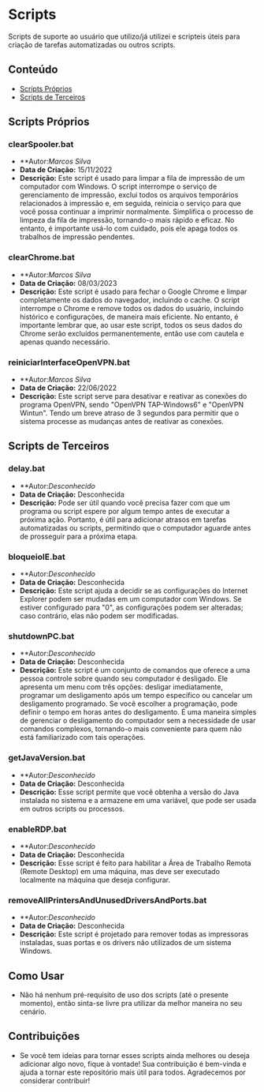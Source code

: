 # Scripts

Scripts de suporte ao usuário que utilizo/já utilizei e scripteis úteis para criação de tarefas automatizadas ou outros scripts.

## Conteúdo

- [Scripts Próprios](#scripts-próprios)
- [Scripts de Terceiros](#scripts-de-terceiros)

## Scripts Próprios

### clearSpooler.bat

- **Autor:*Marcos Silva* 
- **Data de Criação:** 15/11/2022
- **Descrição:** Este script é usado para limpar a fila de impressão de um computador com Windows. O script interrompe o serviço de gerenciamento de impressão, exclui todos os arquivos temporários relacionados à impressão e, em seguida, reinicia o serviço para que você possa continuar a imprimir normalmente. Simplifica o processo de limpeza da fila de impressão, tornando-o mais rápido e eficaz. No entanto, é importante usá-lo com cuidado, pois ele apaga todos os trabalhos de impressão pendentes.

### clearChrome.bat

- **Autor:*Marcos Silva* 
- **Data de Criação:** 08/03/2023
- **Descrição:** Este script é usado para fechar o Google Chrome e limpar completamente os dados do navegador, incluindo o cache. O script interrompe o Chrome e remove todos os dados do usuário, incluindo histórico e configurações, de maneira mais eficiente. No entanto, é importante lembrar que, ao usar este script, todos os seus dados do Chrome serão excluídos permanentemente, então use com cautela e apenas quando necessário.

### reiniciarInterfaceOpenVPN.bat

- **Autor:*Marcos Silva* 
- **Data de Criação:** 22/06/2022
- **Descrição:** Este script serve para desativar e reativar as conexões do programa OpenVPN, sendo "OpenVPN TAP-Windows6" e "OpenVPN Wintun". Tendo um breve atraso de 3 segundos para permitir que o sistema processe as mudanças antes de reativar as conexões.

## Scripts de Terceiros

### delay.bat

- **Autor:*Desconhecido* 
- **Data de Criação:** Desconhecida
- **Descrição:** Pode ser útil quando você precisa fazer com que um programa ou script espere por algum tempo antes de executar a próxima ação. Portanto, é útil para adicionar atrasos em tarefas automatizadas ou scripts, permitindo que o computador aguarde antes de prosseguir para a próxima etapa.

### bloqueioIE.bat

- **Autor:*Desconhecido* 
- **Data de Criação:** Desconhecida
- **Descrição:** Este script ajuda a decidir se as configurações do Internet Explorer podem ser mudadas em um computador com Windows. Se estiver configurado para "0", as configurações podem ser alteradas; caso contrário, elas não podem ser modificadas.

### shutdownPC.bat

- **Autor:*Desconhecido* 
- **Data de Criação:** Desconhecida
- **Descrição:** Este script é um conjunto de comandos que oferece a uma pessoa controle sobre quando seu computador é desligado. Ele apresenta um menu com três opções: desligar imediatamente, programar um desligamento após um tempo específico ou cancelar um desligamento programado. Se você escolher a programação, pode definir o tempo em horas antes do desligamento. É uma maneira simples de gerenciar o desligamento do computador sem a necessidade de usar comandos complexos, tornando-o mais conveniente para quem não está familiarizado com tais operações.

### getJavaVersion.bat

- **Autor:*Desconhecido* 
- **Data de Criação:** Desconhecida
- **Descrição:** Esse script permite que você obtenha a versão do Java instalada no sistema e a armazene em uma variável, que pode ser usada em outros scripts ou processos.

### enableRDP.bat

- **Autor:*Desconhecido* 
- **Data de Criação:** Desconhecida
- **Descrição:** Esse script é feito para habilitar a Área de Trabalho Remota (Remote Desktop) em uma máquina, mas deve ser executado localmente na máquina que deseja configurar.


### removeAllPrintersAndUnusedDriversAndPorts.bat

- **Autor:*Desconhecido* 
- **Data de Criação:** Desconhecida
- **Descrição:** Este script é projetado para remover todas as impressoras instaladas, suas portas e os drivers não utilizados de um sistema Windows.

## Como Usar

- Não há nenhum pré-requisito de uso dos scripts (até o presente momento), então sinta-se livre pra utilizar da melhor maneira no seu cenário.

## Contribuições

- Se você tem ideias para tornar esses scripts ainda melhores ou deseja adicionar algo novo, fique à vontade! Sua contribuição é bem-vinda e ajuda a tornar este repositório mais útil para todos. Agradecemos por considerar contribuir!
